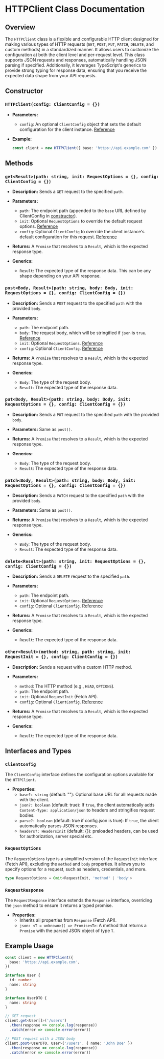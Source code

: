 # HTTPClient Class Documentation

## Overview

The `HTTPClient` class is a flexible and configurable HTTP client designed for making various types of HTTP requests (`GET`, `POST`, `PUT`, `PATCH`, `DELETE`, and custom methods) in a standardized manner. It allows users to customize the configuration at both the client level and per-request level. This class supports JSON requests and responses, automatically handling JSON parsing if specified. Additionally, it leverages TypeScript's generics to provide strong typing for response data, ensuring that you receive the expected data shape from your API requests.

## Constructor

### `HTTPClient(config: ClientConfig = {})`

- **Parameters:**
  - `config`: An optional `ClientConfig` object that sets the default configuration for the client instance. [Reference](#clientconfig)

- **Example:**
  ```typescript
  const client = new HTTPClient({ base: 'https://api.example.com' })
  ```

## Methods

### `get<Result>(path: string, init: RequestOptions = {}, config: ClientConfig = {})`

- **Description:** Sends a `GET` request to the specified `path`.

- **Parameters:**
  - `path`: The endpoint path (appended to the `base` URL defined by ClientConfig in [constructor](#httpclientconfig-clientconfig--)).
  - `init`: Optional `RequestOptions` to override the default request options. [Reference](#requestoptions)
  - `config`: Optional `ClientConfig` to override the client instance's default configuration for this request. [Reference](#clientconfig)

- **Returns:** A `Promise` that resolves to a `Result`, which is the expected response type.

- **Generics:**
  - `Result`: The expected type of the response data. This can be any shape depending on your API response. 

### `post<Body, Result>(path: string, body: Body, init: RequestOptions = {}, config: ClientConfig = {})`

- **Description:** Sends a `POST` request to the specified `path` with the provided `body`.

- **Parameters:**
  - `path`: The endpoint path.
  - `body`: The request body, which will be stringified if `json` is `true`. [Reference](#httpclientconfig-clientconfig--)
  - `init`: Optional `RequestOptions`. [Reference](#requestoptions)
  - `config`: Optional `ClientConfig`. [Reference](#clientconfig)

- **Returns:** A `Promise` that resolves to a `Result`, which is the expected response type.

- **Generics:**
  - `Body`: The type of the request body.
  - `Result`: The expected type of the response data.

### `put<Body, Result>(path: string, body: Body, init: RequestOptions = {}, config: ClientConfig = {})`

- **Description:** Sends a `PUT` request to the specified `path` with the provided `body`.

- **Parameters:** Same as `post()`.

- **Returns:** A `Promise` that resolves to a `Result`, which is the expected response type.

- **Generics:**
  - `Body`: The type of the request body.
  - `Result`: The expected type of the response data.

### `patch<Body, Result>(path: string, body: Body, init: RequestOptions = {}, config: ClientConfig = {})`

- **Description:** Sends a `PATCH` request to the specified `path` with the provided `body`.

- **Parameters:** Same as `post()`.

- **Returns:** A `Promise` that resolves to a `Result`, which is the expected response type.

- **Generics:**
  - `Body`: The type of the request body.
  - `Result`: The expected type of the response data.

### `delete<Result>(path: string, init: RequestOptions = {}, config: ClientConfig = {})`

- **Description:** Sends a `DELETE` request to the specified `path`.

- **Parameters:** 
  - `path`: The endpoint path.
  - `init`: Optional `RequestOptions`. [Reference](#requestoptions)
  - `config`: Optional `ClientConfig`. [Reference](#clientconfig)

- **Returns:** A `Promise` that resolves to a `Result`, which is the expected response type.

- **Generics:**
  - `Result`: The expected type of the response data.

### `other<Result>(method: string, path: string, init: RequestInit = {}, config: ClientConfig = {})`

- **Description:** Sends a request with a custom HTTP method.

- **Parameters:**
  - `method`: The HTTP method (e.g., `HEAD`, `OPTIONS`).
  - `path`: The endpoint path.
  - `init`: Optional `RequestInit` (Fetch API).
  - `config`: Optional `ClientConfig`. [Reference](#clientconfig)

- **Returns:** A `Promise` that resolves to a `Result`, which is the expected response type.

- **Generics:**
  - `Result`: The expected type of the response data.

## Interfaces and Types

### `ClientConfig`

The `ClientConfig` interface defines the configuration options available for the `HTTPClient`.

- **Properties:**
  - `base?: string` (default: ""): Optional base URL for all requests made with the client.
  - `json?: boolean` (default: true): If `true`, the client automatically adds `Content-Type: application/json` to headers and stringifies request bodies.
  - `parse?: boolean` (default: true if config.json is true): If `true`, the client automatically parses JSON responses.
  - `headers?: HeadersInit` (default: {}): preloaded headers, can be used for authorization, server special etc.

### `RequestOptions`

The `RequestOptions` type is a simplified version of the `RequestInit` interface (Fetch API), excluding the `method` and `body` properties. It allows you to specify options for a request, such as headers, credentials, and more.

```typescript
type RequestOptions = Omit<RequestInit, 'method' | 'body'>
```

### `RequestResponse`

The `RequestResponse` interface extends the `Response` interface, overriding the `json` method to ensure it returns a typed promise.

- **Properties:**
  - Inherits all properties from `Response` (Fetch API).
  - `json: <T = unknown>() => Promise<T>`: A method that returns a `Promise` with the parsed JSON object of type `T`.

## Example Usage

```typescript
const client = new HTTPClient({
  base: 'https://api.example.com',
})

interface User {
  id: number
  name: string
}

interface UserDTO {
  name: string
}

// GET request
client.get<User[]>('/users')
  .then(response => console.log(response))
  .catch(error => console.error(error))

// POST request with a JSON body
client.post<UserDTO, User>('/users', { name: 'John Doe' })
  .then(response => console.log(response))
  .catch(error => console.error(error))
```
